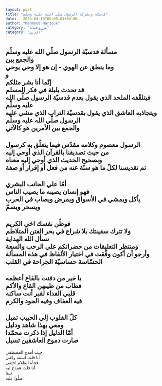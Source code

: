 ```yaml
---
layout: post
title: "قدسيّة وبشريّة الرسول صلّي الله عليه وسلّم"
date:   2024-04-10T00:00:01+03:00
author: "Mahmoud Marzouk"
category: "مرزوقيات"
category: "الدين"
---
```



مسألة قدسيّة الرسول صلّي الله عليه وسلّم  
والجمع بين  
وما ينطق عن الهوي - إن هو إلا وحي يوحي  
و  
إنّما أنا بشر مثلكم  
قد تحدث بلبلة في فكر المسلم  
فيتلقّفه الملحد الذي يقول بعدم قدسيّة الرسول صلّي الله عليه
وسلّم  
ويتجاذبه العاشق الذي يقول بقدسيّة التراب الذي مشي عليه
الرسول صلّي الله عليه وسلّم  
والجمع بين الأمرين هو كالآتي  
---------  
الرسول معصوم وكلامه مقدّس فيما يتعلّق به كرسول  
من حيث تصديقنا بالقرآن الذي أوحي إليه  
وبصحيح الحديث الذي أوحي إليه معناه  
ثم تقديسنا لكلّ ما هو سنّة عنه من فعل أو إقرار أو
صفة  
---------  
أمّا علي الجانب البشري  
فهو إنسان يصيبه ما يصيب الناس  
يأكل ويمشي في الأسواق ويمرض ويصاب في الحرب ويسحر
ويسمّ  
----------  
فوطّن نفسك اخي الكريم  
ولا تترك سفينتك بلا شراع في بحر الفتن المتلاطم  
نسأل الله الهداية  
ومنتظر التعليقات من حضراتكم علي الرحب والسعة  
وأرجو أن أكون وفّقت في اختيار الألفاظ في هذه المسألة
الحسّاسة حساسيّة الجراحة في القلب  
----------  
يا خير من دفنت بالقاع أعظمه  
فطاب من طيبهن القاع والأكم  
قلبي الفداء لقبر أنت ساكنه  
فيه العفاف وفيه الجود والكرم  
------  
كلّ القلوب إلي الحبيب تميل  
ومعي بهذا شاهد ودليل  
أمّا الدليل إذا ذكرت محمّدا  
صارت دموع العاشقين تسيل  
---------  
جيت أمدح المصطفي  
أنا قلت اسمه وكفي  
فجأة الظلام اختفي  
أنا قلت همدح ليه  
نبينا  
صلّوا عليه
